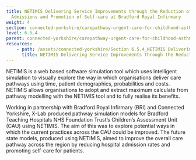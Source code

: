 ```yaml
---
title: NETIMIS Delivering Service Improvements through the Reduction of Hospital
  Admissions and Promotion of Self-care at Bradford Royal Infirmary
weight: 4
section: connected-yorkshire/carepathway-urgent-care-for-childhood-asthma/netimis-delivering-service-improvements-through-the-reduction-of-hospital-admissions-and-promotion-of-self-care-at-bradford-royal-infirmary
level: 6.5.4
parent: connected-yorkshire/carepathway-urgent-care-for-childhood-asthma
resources: 
    - path: /assets/connected-yorkshire/Section 6.5.4_NETIMIS Delivering Service Improvements through the Reduction of Hospital Admissions and Promotion of Self-care at Br.pdf
      title: NETIMIS Delivering Service Improvements through the Reduction of Hospital Admissions and Promotion of Self-care at Bradford Royal Infirmary
---
```


NETIMIS is a web based software simulation tool which uses intelligent simulation to visually explore the way in which organisations deliver care pathways using time, patient demographics, probabilities and costs. NETIMIS allows organisations to adopt and extract maximum calculate from pathway modelling with the NETIMIS tool and to fully realise its benefits.

Working in partnership with Bradford Royal Infirmary (BRI) and Connected Yorkshire, X-Lab produced pathway simulation models for Bradford Teaching Hospitals NHS Foundation Trust’s Children’s Assessment Unit (CAU) using NETIMIS. The aim of this was to explore potential ways in which the current practices across the CAU could be improved. The future state models, produced using NETIMIS, aimed to improve the overall care pathway across the region by reducing hospital admission rates and promoting self-care for patients.

        
